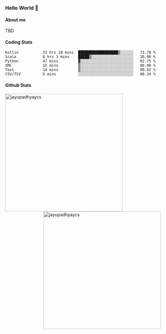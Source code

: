 ### Hello World 👋
#### About me
TBD
#### Coding Stats
<!--START_SECTION:waka-->

```text
Kotlin           21 hrs 18 mins  ██████████████████▒░░░░░░   73.78 %
Scala            6 hrs 3 mins    █████▒░░░░░░░░░░░░░░░░░░░   20.98 %
Python           47 mins         ▓░░░░░░░░░░░░░░░░░░░░░░░░   02.75 %
XML              15 mins         ▒░░░░░░░░░░░░░░░░░░░░░░░░   00.90 %
Text             14 mins         ▒░░░░░░░░░░░░░░░░░░░░░░░░   00.82 %
CSV/TSV          5 mins          ░░░░░░░░░░░░░░░░░░░░░░░░░   00.34 %
```

<!--END_SECTION:waka-->
#### Github Stats

<p  ><img align="left" src="https://github-readme-stats.vercel.app/api/top-langs?username=jayupadhyaycs&theme=tokyonight&show_icons=true&locale=en&layout=compact" alt="jayupadhyaycs" width="380px"  /> 
<img align="right" src="https://github-readme-streak-stats.herokuapp.com/?user=jayupadhyaycs&theme=tokyonight&" alt="jayupadhyaycs" width="380px"/>
</p>




<!--
**JayUpadhyayCS/JayUpadhyayCS** is a ✨ _special_ ✨ repository because its `README.md` (this file) appears on your GitHub profile.

Here are some ideas to get you started:

- 🔭 I’m currently working on ...
- 🌱 I’m currently learning ...
- 👯 I’m looking to collaborate on ...
- 🤔 I’m looking for help with ...
- 💬 Ask me about ...
- 📫 How to reach me: ...
- 😄 Pronouns: ...
- ⚡ Fun fact: ...
-->
